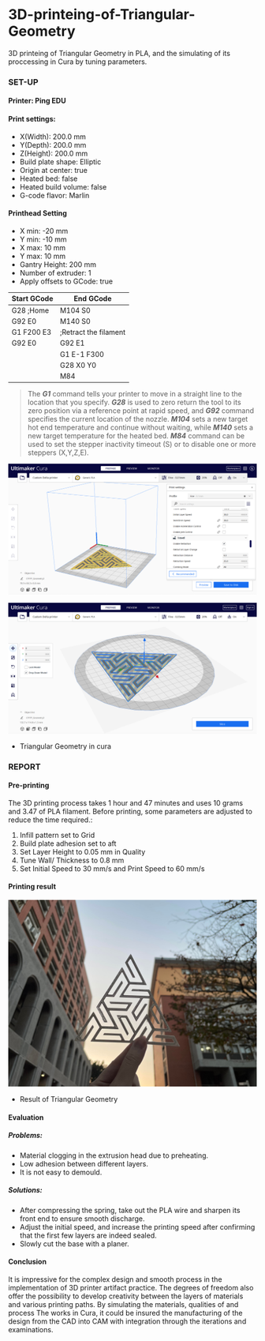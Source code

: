# 3D-printeing-of-Triangular-Geometry
3D printeing of Triangular Geometry in PLA, and  the simulating of its proccessing in Cura by tuning parameters.

### SET-UP
#### Printer: Ping EDU
#### Print settings:
- X(Width): 200.0 mm
- Y(Depth): 200.0 mm
- Z(Height): 200.0 mm
- Build plate shape: Elliptic
- Origin at center: true
- Heated bed: false
- Heated build volume: false
- G-code flavor: Marlin

#### Printhead Setting
- X min: -20 mm
- Y min: -10 mm
- X max: 10 mm
- Y max: 10 mm
- Gantry Height: 200 mm
- Number of extruder: 1
- Apply offsets to GCode: true

| Start GCode  | End GCode               |
| ------------ | ----------------------- |
| G28 ;Home  | M104 S0               |
| G92 E0     | M140 S0               |
| G1 F200 E3 | ;Retract the filament |
| G92 E0     | G92 E1                  |
|              | G1 E-1 F300             |
|              | G28 X0 Y0               |
|              | M84                     |

> The ***G1*** command tells your printer to move in a straight line to the location that you specify. ***G28*** is used to zero return the tool to its zero position via a reference point at rapid speed, and ***G92*** command specifies the current location of the nozzle. ***M104*** sets a new target hot end temperature and continue without waiting, while ***M140*** sets a new target temperature for the heated bed. ***M84*** command can be used to set the stepper inactivity timeout (S) or to disable one or more steppers (X,Y,Z,E).

![Triangular Geometry in cura](cura_tri.png)

![tri_analysis](tri_analysis.png)

- Triangular Geometry in cura


### REPORT
#### Pre-printing
The 3D printing process takes 1 hour and 47 minutes and uses 10 grams and 3.47  of PLA filament.
Before printing, some parameters are adjusted to reduce the time required.:
1. Infill pattern set to Grid
2. Build plate adhesion set to aft
3. Set Layer Height to 0.05 mm in Quality
4. Tune Wall/ Thickness to 0.8 mm
5. Set Initial Speed to 30 mm/s and Print Speed to 60 mm/s

#### Printing result

![Result](3D_printer_results.jpg)

- Result of Triangular Geometry

#### Evaluation
##### Problems:
- Material clogging in the extrusion head due to preheating.
- Low adhesion between different layers.
- It is not easy to demould.

##### Solutions:
- After compressing the spring, take out the PLA wire and sharpen its front end to ensure smooth discharge.
- Adjust the initial speed, and increase the printing speed after confirming that the first few layers are indeed sealed.
- Slowly cut the base with a planer.

#### Conclusion
It is impressive for the complex design and smooth process in the implementation of 3D printer artifact practice. The degrees of freedom also offer the possibility to develop creativity between the layers of materials and various printing paths. By simulating the materials, qualities of and process The works in Cura, it could be insured the manufacturing of the design from the CAD into CAM with integration through the iterations and examinations.

